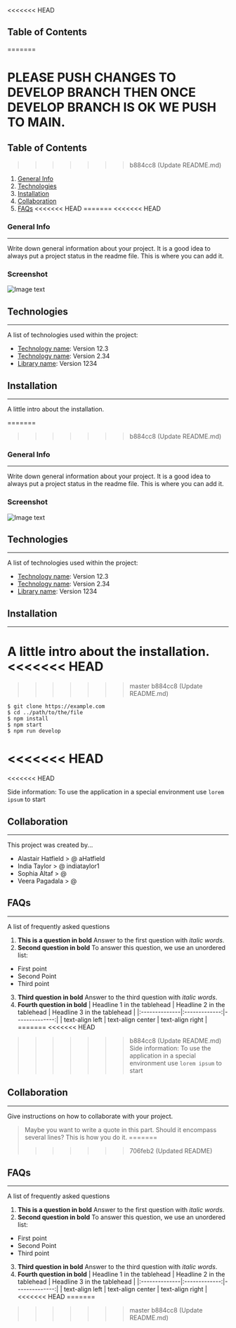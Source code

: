 <<<<<<< HEAD
## Table of Contents

=======
# PLEASE PUSH CHANGES TO DEVELOP BRANCH THEN ONCE DEVELOP BRANCH IS OK WE PUSH TO MAIN.


## Table of Contents
>>>>>>> b884cc8 (Update README.md)
1. [General Info](#general-info)
2. [Technologies](#technologies)
3. [Installation](#installation)
4. [Collaboration](#collaboration)
5. [FAQs](#faqs)
<<<<<<< HEAD
=======
<<<<<<< HEAD

### General Info

---

Write down general information about your project. It is a good idea to always put a project status in the readme file. This is where you can add it.

### Screenshot

![Image text](https://www.united-internet.de/fileadmin/user_upload/Brands/Downloads/Logo_IONOS_by.jpg)

## Technologies

---

A list of technologies used within the project:

- [Technology name](https://example.com): Version 12.3
- [Technology name](https://example.com): Version 2.34
- [Library name](https://example.com): Version 1234

## Installation

---

A little intro about the installation.

=======
>>>>>>> b884cc8 (Update README.md)
### General Info
***
Write down general information about your project. It is a good idea to always put a project status in the readme file. This is where you can add it. 
### Screenshot
![Image text](https://www.united-internet.de/fileadmin/user_upload/Brands/Downloads/Logo_IONOS_by.jpg)
## Technologies
***
A list of technologies used within the project:
* [Technology name](https://example.com): Version 12.3 
* [Technology name](https://example.com): Version 2.34
* [Library name](https://example.com): Version 1234
## Installation
***
A little intro about the installation. 
<<<<<<< HEAD
=======
>>>>>>> master
>>>>>>> b884cc8 (Update README.md)
```
$ git clone https://example.com
$ cd ../path/to/the/file
$ npm install
$ npm start
$ npm run develop
```
<<<<<<< HEAD
=======
<<<<<<< HEAD

Side information: To use the application in a special environment use `lorem ipsum` to start

## Collaboration

---

This project was created by...

- Alastair Hatfield > @ aHatfield
- India Taylor > @ indiataylor1
- Sophia Altaf > @
- Veera Pagadala > @

## FAQs

---

A list of frequently asked questions

1. **This is a question in bold**
   Answer to the first question with _italic words_.
2. **Second question in bold**
   To answer this question, we use an unordered list:

- First point
- Second Point
- Third point

3. **Third question in bold**
   Answer to the third question with _italic words_.
4. **Fourth question in bold**
   | Headline 1 in the tablehead | Headline 2 in the tablehead | Headline 3 in the tablehead |
   |:--------------|:-------------:|--------------:|
   | text-align left | text-align center | text-align right |
=======
<<<<<<< HEAD
>>>>>>> b884cc8 (Update README.md)
Side information: To use the application in a special environment use ```lorem ipsum``` to start
## Collaboration
***
Give instructions on how to collaborate with your project.
> Maybe you want to write a quote in this part. 
> Should it encompass several lines?
> This is how you do it.
=======
>>>>>>> 706feb2 (Updated README)
## FAQs
***
A list of frequently asked questions
1. **This is a question in bold**
Answer to the first question with _italic words_. 
2. __Second question in bold__ 
To answer this question, we use an unordered list:
* First point
* Second Point
* Third point
3. **Third question in bold**
Answer to the third question with *italic words*.
4. **Fourth question in bold**
| Headline 1 in the tablehead | Headline 2 in the tablehead | Headline 3 in the tablehead |
|:--------------|:-------------:|--------------:|
| text-align left | text-align center | text-align right |
<<<<<<< HEAD
=======
>>>>>>> master
>>>>>>> b884cc8 (Update README.md)
